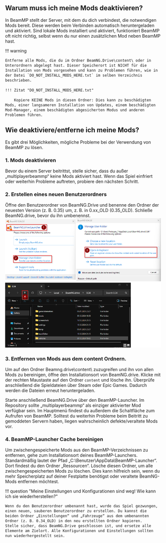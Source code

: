 ## Warum muss ich meine Mods deaktivieren?

In BeamMP stellt der Server, mit dem du dich verbindest, die notwendigen Mods bereit. Diese werden beim Verbinden automatisch heruntergeladen und aktiviert. Sind lokale Mods installiert und aktiviert, funktioniert BeamMP oft nicht richtig, selbst wenn du nur einen zusätzlichen Mod neben BeamMP hast.

!!! warning

    Entferne alle Mods, die du im Ordner BeamNG.Drive\content\ oder in Unterordnern abgelegt hast. Dieser Speicherort ist NICHT für die Installation von Mods vorgesehen und kann zu Problemen führen, wie in der Datei `DO_NOT_INSTALL_MODS_HERE.txt` im selben Verzeichnis beschrieben.

    !!! Zitat "DO_NOT_INSTALL_MODS_HERE.txt"

        Kopiere KEINE Mods in diesen Ordner: Dies kann zu beschädigten Mods, einer langsameren Installation von Updates, einem beschädigten Mod-Manager, einem beschädigten abgesicherten Modus und anderen Problemen führen.

## Wie deaktiviere/entferne ich meine Mods?

Es gibt drei Möglichkeiten, mögliche Probleme bei der Verwendung von BeamMP zu lösen.

### 1. Mods deaktivieren

Bevor du einem Server beitrittst, stelle sicher, dass du außer „multiplayerbeammp“ keine Mods aktiviert hast. Wenn das Spiel einfriert oder weiterhin Probleme auftreten, probiere den nächsten Schritt.

### 2. Erstellen eines neuen Benutzerordners

Öffne den Benutzerordner von BeamNG.Drive und benenne den Ordner der neuesten Version (z. B. 0.35) um, z. B. in 0.xx_OLD (0.35_OLD). Schließe BeamNG.drive, bevor du ihn umbenennst.<br>![Bild](../../assets/content/new-userfolder.png)

### 3. Entfernen von Mods aus dem content Ordnern.

Um auf den Ordner Beamng.drive\content\ zuzugreifen und ihn von allen Mods zu bereinigen, öffne den Installationsort von BeamNG.drive. Klicke mit der rechten Maustaste auf den Ordner `content` und lösche ihn. Überprüfe anschließend die Spieldateien über Steam oder Epic Games. Dadurch werden die Dateien erneut heruntergeladen.

Starte anschließend BeamNG.Drive über den BeamMP-Launcher. Im Repository sollte „multiplayerbeammp“ als einziger aktivierter Mod verfügbar sein. Im Hauptmenü findest du außerdem die Schaltfläche zum Aufrufen von BeamMP. Solltest du weiterhin Probleme beim Beitritt zu gemoddeten Servern haben, liegen wahrscheinlich defekte/veraltete Mods vor.

### 4. BeamMP-Launcher Cache bereinigen

Um zwischengespeicherte Mods aus den BeamMP-Verzeichnissen zu entfernen, gehe zum Installationsort deines BeamMP-Launchers. Standardmäßig lautet der Pfad „C:\Benutzer\AppData\BeamMP-Launcher“. Dort findest du den Ordner „Ressourcen“. Lösche diesen Ordner, um alle zwischengespeicherten Mods zu löschen. Dies kann hilfreich sein, wenn du mehr Speicherplatz auf deiner Festplatte benötigst oder veraltete BeamNG-Mods entfernen möchtest.

!!! question "Meine Einstellungen und Konfigurationen sind weg! Wie kann ich sie wiederherstellen?"

    Wenn du den Benutzerordner umbenannt hast, wurde das Spiel gezwungen, einen neuen, sauberen Benutzerordner zu erstellen. Du kannst die beiden Ordner „Einstellungen“ und „Fahrzeuge“ aus dem umbenannten Ordner (z. B. 0.34_OLD) in den neu erstellten Ordner kopieren.
    Stelle sicher, dass BeamNG.Drive geschlossen ist, und ersetze alle Elemente am Zielort. Alle Konfigurationen und Einstellungen sollten nun wiederhergestellt sein.
